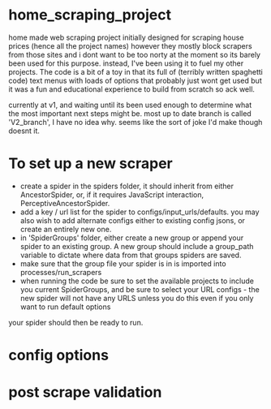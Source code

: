 # home_scraping_project

home made web scraping project initially designed for scraping house prices (hence all the project names) however they mostly block scrapers from those sites and i dont want to be too norty at the moment so its barely been used for this purpose. instead, I've been using it to fuel my other projects. The code is a bit of a toy in that its full of (terribly written spaghetti code) text menus with loads of options that probably just wont get used but it was a fun and educational experience to build from scratch so ack well. 

currently at v1, and waiting until its been used enough to determine what the most important next steps might be. most up to date branch is called 'V2_branch', I have no idea why. seems like the sort of joke I'd make though doesnt it. 
  
# To set up a new scraper

- create a spider in the spiders folder, it should inherit from either AncestorSpider, or, if it requires JavaScript interaction, PerceptiveAncestorSpider.
- add a key / url list for the spider to configs/input_urls/defaults. you may also wish to add alternate configs either to existing config jsons, or create an entirely new one.
- in 'SpiderGroups' folder, either create a new group or append your spider to an existing group. A new group should include a group_path variable to dictate where data from that groups spiders are saved.
- make sure that the group file your spider is in is imported into processes/run_scrapers
- when running the code be sure to set the available projects to include you current SpiderGroups, and be sure to select your URL configs - the new spider will not have any URLS unless you do this even if you only want to run default options

your spider should then be ready to run.

# config options

# post scrape validation

 



